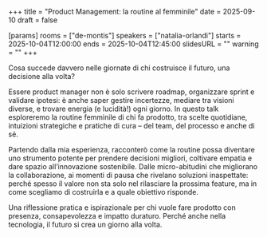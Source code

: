 +++
title = "Product Management: la routine al femminile"
date = 2025-09-10
draft = false

[params]
rooms = ["de-montis"]
speakers = ["natalia-orlandi"]
starts = 2025-10-04T12:00:00
ends = 2025-10-04T12:45:00
slidesURL = ""
warning = ""
+++

Cosa succede davvero nelle giornate di chi costruisce il futuro, una decisione alla volta?

Essere product manager non è solo scrivere roadmap, organizzare sprint e validare ipotesi: è anche saper gestire incertezze, mediare tra visioni diverse, e trovare energia (e lucidità!) ogni giorno. In questo talk esploreremo la routine femminile di chi fa prodotto, tra scelte quotidiane, intuizioni strategiche e pratiche di cura – del team, del processo e anche di sé.

Partendo dalla mia esperienza, racconterò come la routine possa diventare uno strumento potente per prendere decisioni migliori, coltivare empatia e dare spazio all’innovazione sostenibile. Dalle micro-abitudini che migliorano la collaborazione, ai momenti di pausa che rivelano soluzioni inaspettate: perché spesso il valore non sta solo nel rilasciare la prossima feature, ma in come scegliamo di costruirla e a quale obiettivo risponde.

Una riflessione pratica e ispirazionale per chi vuole fare prodotto con presenza, consapevolezza e impatto duraturo.
Perché anche nella tecnologia, il futuro si crea un giorno alla volta.
